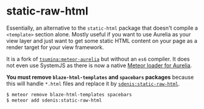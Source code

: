 # static-raw-html

Essentially, an alternative to the `static-html` package that doesn't compile a `<template>` section alone. Mostly useful if you want to use Aurelia as your view layer and just want to get some static HTML content on your page as a render target for your view framework.

It is a fork of [`tsumina:meteor-aurelia`](https://atmospherejs.com/tsumina/meteor-aurelia) but without an `es6` compiler.
It does not even use SystemJS as there is now a native [Meteor loader for Aurelia](https://atmospherejs.com/sdenis/aurelia).

**You must remove `blaze-html-templates` and `spacebars` packages** because this will handle `*.html` files and replace it by [`sdenis:static-raw-html`](https://atmospherejs.com/sdenis/static-raw-html).

```bash
$ meteor remove blaze-html-templates spacebars
$ meteor add sdenis:static-raw-html
```
